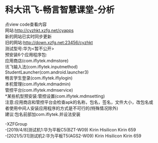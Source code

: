 # 科大讯飞-畅言智慧课堂-分析
点view code查看内容<br>
网站:http://cyzhkt.xzfg.net/cyapps<br>
新的网站已实时同步更新<br>
旧的网站:http://down.xzfg.net:23456/cyzhkt<br>
测试型号:华为<暂不公开><br>
预安装6个应用程序包:<br>
应用商店(com.iflytek.mdmstore)<br>
讯飞输入法(com.iflytek.inputmethod)<br>
StudentLauncher(com.android.launcher3)<br>
畅言学生登录(com.iflytek.iflylogin)<br>
本机管理(com.iflytek.mdmadmin)<br>
管控平台(com.iflytek.mdmservice)<br>
*某些机型预安装:管控设置(com.iflytek.mdmsetting)<br>
注意:应用商店和管控平台会检查apk的名称，包名，签名，文件大小，改包名或者使用中间人安装应用程序的方式是不可行的(特殊情况除外)<br>
建议:包名前部加com.iflytek.并设法安装

-XZFGroup<br>
-[2019/4/8]测试机1:华为平板C5(BZT-W09) Kirin Hisilicon Kirin 659<br>
-[2021/5/31]测试机2:华为平板T5(AGS2-W09) Kirin Hisilicon Kirin 659<br>
